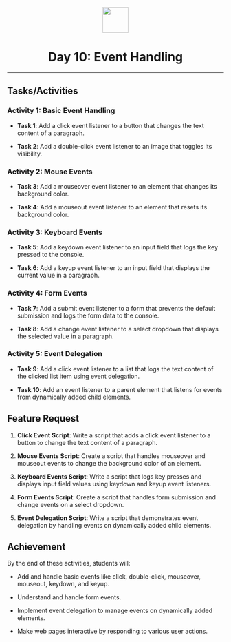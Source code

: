 <div align="center">
  <img height="60" src="https://img.icons8.com/color/344/javascript.png">
  <h1>Day 10: Event Handling</h1>
</div>

---

## Tasks/Activities

### Activity 1: Basic Event Handling

- **Task 1**: Add a click event listener to a button that changes the text content of a paragraph.

- **Task 2**: Add a double-click event listener to an image that toggles its visibility.

### Activity 2: Mouse Events

- **Task 3**: Add a mouseover event listener to an element that changes its background color.

- **Task 4**: Add a mouseout event listener to an element that resets its background color.

### Activity 3: Keyboard Events

- **Task 5**: Add a keydown event listener to an input field that logs the key pressed to the console.

- **Task 6**: Add a keyup event listener to an input field that displays the current value in a paragraph.

### Activity 4: Form Events

- **Task 7**: Add a submit event listener to a form that prevents the default submission and logs the form data to the console.

- **Task 8**: Add a change event listener to a select dropdown that displays the selected value in a paragraph.

### Activity 5: Event Delegation

- **Task 9**: Add a click event listener to a list that logs the text content of the clicked list item using event delegation.

- **Task 10**: Add an event listener to a parent element that listens for events from dynamically added child elements.

## Feature Request

1. **Click Event Script**: Write a script that adds a click event listener to a button to change the text content of a paragraph.

2. **Mouse Events Script**: Create a script that handles mouseover and mouseout events to change the background color of an element.

3. **Keyboard Events Script**: Write a script that logs key presses and displays input field values using keydown and keyup event listeners.

4. **Form Events Script**: Create a script that handles form submission and change events on a select dropdown.

5. **Event Delegation Script**: Write a script that demonstrates event delegation by handling events on dynamically added child elements.

## Achievement

By the end of these activities, students will:

- Add and handle basic events like click, double-click, mouseover, mouseout, keydown, and keyup.

- Understand and handle form events.

- Implement event delegation to manage events on dynamically added elements.

- Make web pages interactive by responding to various user actions.
